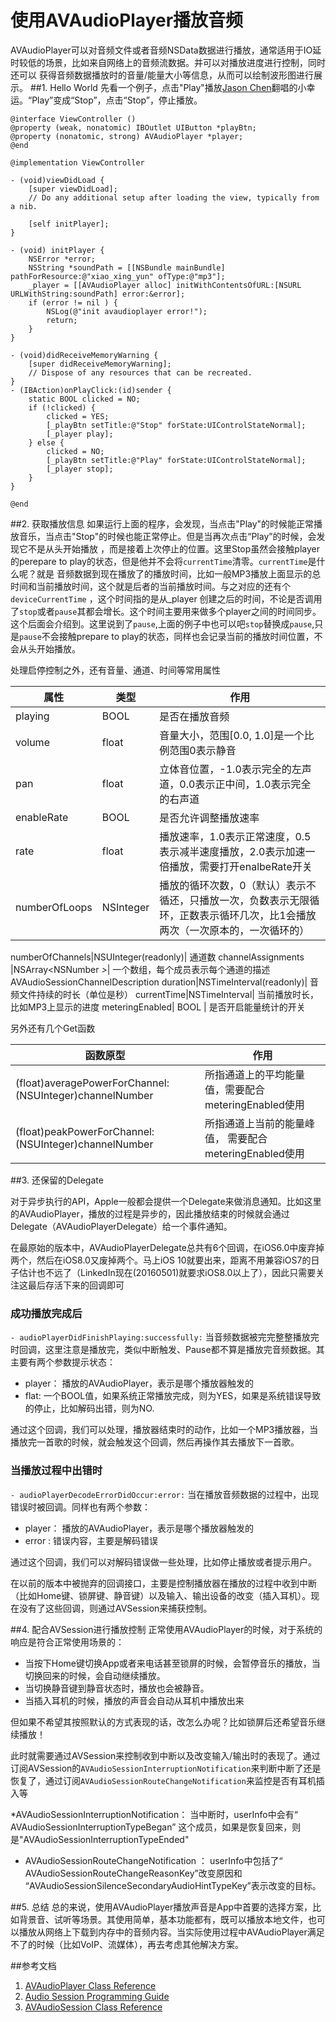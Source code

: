 # 使用AVAudioPlayer播放音频
AVAudioPlayer可以对音频文件或者音频NSData数据进行播放，通常适用于IO延时较低的场景，比如来自网络上的音频流数据。并可以对播放进度进行控制，同时还可以
获得音频数据播放时的音量/能量大小等信息，从而可以绘制波形图进行展示。
##1. Hello World
先看一个例子，点击"Play"播放[Jason Chen](https://www.youtube.com/channel/UCoLmFHomrdplbGMj22ixdkA)翻唱的小幸运。“Play”变成“Stop”，点击“Stop”，停止播放。

	@interface ViewController ()
	@property (weak, nonatomic) IBOutlet UIButton *playBtn;
	@property (nonatomic, strong) AVAudioPlayer *player;
	@end
	
	@implementation ViewController
	
	- (void)viewDidLoad {
	    [super viewDidLoad];
	    // Do any additional setup after loading the view, typically from a nib.
	    
	    [self initPlayer];
	}
	
	- (void) initPlayer {
	    NSError *error;
	    NSString *soundPath = [[NSBundle mainBundle] pathForResource:@"xiao_xing_yun" ofType:@"mp3"];
	    _player = [[AVAudioPlayer alloc] initWithContentsOfURL:[NSURL URLWithString:soundPath] error:&error];
	    if (error != nil ) {
	        NSLog(@"init avaudioplayer error!");
	        return;
	    }
	}
	
	- (void)didReceiveMemoryWarning {
	    [super didReceiveMemoryWarning];
	    // Dispose of any resources that can be recreated.
	}
	- (IBAction)onPlayClick:(id)sender {
	    static BOOL clicked = NO;
	    if (!clicked) {
	        clicked = YES;
	        [_playBtn setTitle:@"Stop" forState:UIControlStateNormal];
	        [_player play];
	    } else {
	        clicked = NO;
	        [_playBtn setTitle:@"Play" forState:UIControlStateNormal];
	        [_player stop];
	    }
	}
	
	@end


##2. 获取播放信息
如果运行上面的程序，会发现，当点击"Play"的时候能正常播放音乐，当点击"Stop"的时候也能正常停止。但是当再次点击“Play”的时候，会发现它不是从头开始播放
，而是接着上次停止的位置。这里Stop虽然会接触player的perepare to play的状态，但是他并不会将`currentTime`清零。`currentTime`是什么呢？就是
音频数据到现在播放了的播放时间，比如一般MP3播放上面显示的总时间和当前播放时间，这个就是后者的当前播放时间。与之对应的还有个`deviceCurrentTime`
，这个时间指的是从_player 创建之后的时间，不论是否调用了`stop`或者`pause`其都会增长。这个时间主要用来做多个player之间的时间同步。这个后面会介绍到。这里说到了`pause`,上面的例子中也可以吧`stop`替换成`pause`,只是`pause`不会接触prepare to play的状态，同样也会记录当前的播放时间位置，不会从头开始播放。

处理启停控制之外，还有音量、通道、时间等常用属性


属性|类型|作用
---|---|---
playing| BOOL| 是否在播放音频
volume|float| 音量大小，范围[0.0, 1.0]是一个比例范围0表示静音
pan| float| 立体音位置，-1.0表示完全的左声道，0.0表示正中间，1.0表示完全的右声道
enableRate|BOOL| 是否允许调整播放速率
rate| float| 播放速率，1.0表示正常速度，0.5表示减半速度播放，2.0表示加速一倍播放，需要打开enalbeRate开关
numberOfLoops|NSInteger|播放的循环次数，0（默认）表示不循还，只播放一次，负数表示无限循环，正数表示循环几次，比1会播放两次（一次原本的，一次循环的）

numberOfChannels|NSUInteger(readonly)| 通道数
channelAssignments |NSArray<NSNumber *>*| 一个数组，每个成员表示每个通道的描述 AVAudioSessionChannelDescription
duration|NSTimeInterval(readonly)| 音频文件持续的时长（单位是秒）
currentTime|NSTimeInterval| 当前播放时长，比如MP3上显示的进度
meteringEnabled| BOOL | 是否开启能量统计的开关

另外还有几个Get函数


函数原型|作用
---|---
(float)averagePowerForChannel:(NSUInteger)channelNumber|所指通道上的平均能量值，需要配合meteringEnabled使用
(float)peakPowerForChannel:(NSUInteger)channelNumber| 所指通道上当前的能量峰值， 需要配合meteringEnabled使用



##3. 还保留的Delegate

对于异步执行的API，Apple一般都会提供一个Delegate来做消息通知。比如这里的AVAudioPlayer，播放的过程是异步的，因此播放结束的时候就会通过Delegate（AVAudioPlayerDelegate）给一个事件通知。

在最原始的版本中，AVAudioPlayerDelegate总共有6个回调，在iOS6.0中废弃掉两个，然后在iOS8.0又废掉两个。马上iOS 10就要出来，距离不用兼容iOS7的日子估计也不远了（LinkedIn现在(20160501)就要求iOS8.0以上了），因此只需要关注这最后存活下来的回调即可

### 成功播放完成后
`- audioPlayerDidFinishPlaying:successfully:` 当音频数据被完完整整播放完时回调，这里注意是播放完，类似中断触发、Pause都不算是播放完音频数据。其主要有两个参数提示状态：

* player： 播放的AVAudioPlayer，表示是哪个播放器触发的
* flat: 一个BOOL值，如果系统正常播放完成，则为YES，如果是系统错误导致的停止，比如解码出错，则为NO.

通过这个回调，我们可以处理，播放器结束时的动作，比如一个MP3播放器，当播放完一首歌的时候，就会触发这个回调，然后再操作其去播放下一首歌。

### 当播放过程中出错时
`- audioPlayerDecodeErrorDidOccur:error:` 当在播放音频数据的过程中，出现错误时被回调。同样也有两个参数：

* player： 播放的AVAudioPlayer，表示是哪个播放器触发的
* error : 错误内容，主要是解码错误

通过这个回调，我们可以对解码错误做一些处理，比如停止播放或者提示用户。

在以前的版本中被抛弃的回调接口，主要是控制播放器在播放的过程中收到中断（比如Home键、锁屏键、静音键）以及输入、输出设备的改变（插入耳机）。现在没有了这些回调，则通过AVSession来捕获控制。

##4. 配合AVSession进行播放控制
正常使用AVAudioPlayer的时候，对于系统的响应是符合正常使用场景的：

* 当按下Home键切换App或者来电话甚至锁屏的时候，会暂停音乐的播放，当切换回来的时候，会自动继续播放。
* 当切换静音键到静音状态时，播放也会被静音。
* 当插入耳机的时候，播放的声音会自动从耳机中播放出来

但如果不希望其按照默认的方式表现的话，改怎么办呢？比如锁屏后还希望音乐继续播放！

此时就需要通过AVSession来控制收到中断以及改变输入/输出时的表现了。通过订阅AVSession的`AVAudioSessionInterruptionNotification`来判断中断了还是恢复了，通过订阅`AVAudioSessionRouteChangeNotification`来监控是否有耳机插入等

*AVAudioSessionInterruptionNotification： 
	当中断时，userInfo中会有“ AVAudioSessionInterruptionTypeBegan” 这个成员，如果是恢复回来，则是"AVAudioSessionInterruptionTypeEnded"

* AVAudioSessionRouteChangeNotification ：
	userInfo中包括了“ AVAudioSessionRouteChangeReasonKey”改变原因和 “AVAudioSessionSilenceSecondaryAudioHintTypeKey”表示改变的目标。



##5. 总结
总的来说，使用AVAudioPlayer播放声音是App中首要的选择方案，比如背景音、试听等场景。其使用简单，基本功能都有，既可以播放本地文件，也可以播放从网络上下载到内存中的音频内容。当实际使用过程中AVAudioPlayer满足不了的时候（比如VoIP、流媒体），再去考虑其他解决方案。

##参考文档
1. [AVAudioPlayer Class Reference](https://developer.apple.com/library/ios/documentation/AVFoundation/Reference/AVAudioPlayerClassReference/#//apple_ref/occ/instm/AVAudioPlayer/updateMeters)
2. [Audio Session Programming Guide](https://developer.apple.com/library/ios/documentation/Audio/Conceptual/AudioSessionProgrammingGuide/HandlingAudioInterruptions/HandlingAudioInterruptions.html#//apple_ref/doc/uid/TP40007875-CH4-SW1)
3. [AVAudioSession Class Reference]()
